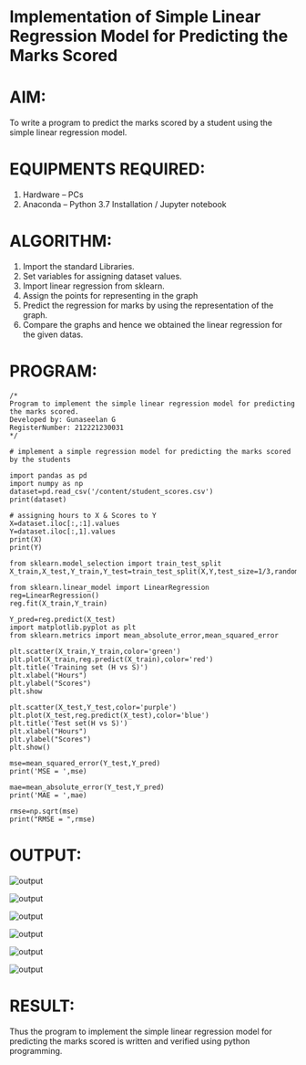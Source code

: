 # Implementation of Simple Linear Regression Model for Predicting the Marks Scored

# AIM:
To write a program to predict the marks scored by a student using the simple linear regression model.

# EQUIPMENTS REQUIRED:
1. Hardware – PCs
2. Anaconda – Python 3.7 Installation / Jupyter notebook

# ALGORITHM:
1. Import the standard Libraries.
2. Set variables for assigning dataset values.
3. Import linear regression from sklearn.
4. Assign the points for representing in the graph
5. Predict the regression for marks by using the representation of the graph.
6. Compare the graphs and hence we obtained the linear regression for the given datas.

# PROGRAM:
```
/*
Program to implement the simple linear regression model for predicting the marks scored.
Developed by: Gunaseelan G
RegisterNumber: 212221230031
*/
```

```
# implement a simple regression model for predicting the marks scored by the students

import pandas as pd
import numpy as np
dataset=pd.read_csv('/content/student_scores.csv')
print(dataset)

# assigning hours to X & Scores to Y
X=dataset.iloc[:,:1].values
Y=dataset.iloc[:,1].values
print(X)
print(Y)

from sklearn.model_selection import train_test_split
X_train,X_test,Y_train,Y_test=train_test_split(X,Y,test_size=1/3,random_state=0)

from sklearn.linear_model import LinearRegression
reg=LinearRegression()
reg.fit(X_train,Y_train)

Y_pred=reg.predict(X_test)
import matplotlib.pyplot as plt
from sklearn.metrics import mean_absolute_error,mean_squared_error

plt.scatter(X_train,Y_train,color='green')
plt.plot(X_train,reg.predict(X_train),color='red')
plt.title('Training set (H vs S)')
plt.xlabel("Hours")
plt.ylabel("Scores")
plt.show

plt.scatter(X_test,Y_test,color='purple')
plt.plot(X_test,reg.predict(X_test),color='blue')
plt.title('Test set(H vs S)')
plt.xlabel("Hours")
plt.ylabel("Scores")
plt.show()

mse=mean_squared_error(Y_test,Y_pred)
print('MSE = ',mse)

mae=mean_absolute_error(Y_test,Y_pred)
print('MAE = ',mae)

rmse=np.sqrt(mse)
print("RMSE = ",rmse)
```

# OUTPUT:
![output](op1.png)

![output](op2.png)

![output](op3.png)

![output](op4.png)

![output](op5.png)

![output](op6.png)

# RESULT:
Thus the program to implement the simple linear regression model for predicting the marks scored is written and verified using python programming.
